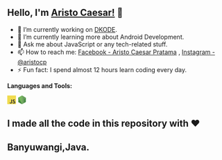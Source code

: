 ## Hello, I'm [Aristo Caesar!](https://aristoc.space) 👋

- 🔭 I’m currently working on [DKODE](https://dkode.id/).
- 🌱 I’m currently learning more about Android Development.
- 💬 Ask me about JavaScript or any tech-related stuff.
- 📫 How to reach me: [Facebook - Aristo Caesar Pratama](https://facebook.com/aristocaesar) , [Instagram - @aristocp](https://instagram.com/aristocp)
- ⚡ Fun fact: I spend almost 12 hours learn coding every day.


**Languages and Tools:**  

<code><img height="20" src="https://raw.githubusercontent.com/github/explore/80688e429a7d4ef2fca1e82350fe8e3517d3494d/topics/javascript/javascript.png"></code>
<code><img height="20" src="https://raw.githubusercontent.com/github/explore/80688e429a7d4ef2fca1e82350fe8e3517d3494d/topics/nodejs/nodejs.png"></code>    

## I made all the code in this repository with ❤️
## Banyuwangi,Java.
